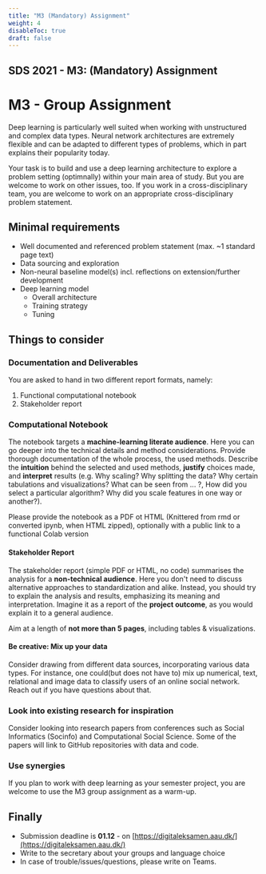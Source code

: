 ```yaml
---
title: "M3 (Mandatory) Assignment"
weight: 4
disableToc: true
draft: false
---
```


## SDS 2021 - M3: (Mandatory) Assignment

# M3 - Group Assignment

Deep learning is particularly well suited when working with unstructured and complex data types. Neural network architectures are extremely flexible and can be adapted to different types of problems, which in part explains their popularity today.

Your task is to build and use a deep learning architecture to explore a problem setting (optimnally) within your main area of study. But you are welcome to work on other issues, too. If you work in a cross-disciplinary team, you are welcome to work on an appropriate cross-disciplinary problem statement.

## Minimal requirements
- Well documented and referenced problem statement (max. ~1 standard page text)
- Data sourcing and exploration
- Non-neural baseline model(s) incl. reflections on extension/further development
- Deep learning model
    + Overall architecture
    + Training strategy
    + Tuning

## Things to consider


### Documentation and Deliverables

You are asked to hand in two different report formats, namely:

1. Functional computational notebook
2. Stakeholder report 

### Computational Notebook
The notebook targets a **machine-learning literate audience**. Here you can go deeper into the technical details and method considerations. Provide thorough documentation of the whole process, the used methods. Describe the **intuition** behind the selected and used methods, **justify** choices made, and **interpret** results (e.g. Why scaling? Why splitting the data? Why certain tabulations and visualizations? What can be seen from ... ?, How did you select a particular algorithm? Why did you scale features in one way or another?). 

Please provide the notebook as a PDF ot HTML (Knittered from rmd or converted ipynb, when HTML zipped), optionally with a public link to a functional Colab version 

#### Stakeholder Report
The stakeholder report (simple PDF or HTML, no code) summarises the analysis for a **non-technical audience**. Here you don't need to discuss alternative approaches to standardization and alike. Instead, you should try to explain the analysis and results, emphasizing its meaning and interpretation. Imagine it as a report of the **project outcome**, as you would explain it to a general audience. 

Aim at a length of **not more than 5 pages**, including tables & visualizations.

#### Be creative: Mix up your data
Consider drawing from different data sources, incorporating various data types. For instance, one could(but does not have to) mix up numerical, text, relational and image data to classify users of an online social network. Reach out if you have questions about that.

### Look into existing research for inspiration
Consider looking into research papers from conferences such as Social Informatics (Socinfo) and Computational Social Science. Some of the papers will link to GitHub repositories with data and code.


### Use synergies
If you plan to work with deep learning as your semester project, you are welcome to use the M3 group assignment as a warm-up.


## Finally

-   Submission deadline is **01.12** - on [https://digitaleksamen.aau.dk/](https://digitaleksamen.aau.dk/)
-   Write to the secretary about your groups and language choice
-  In case of trouble/issues/questions, please write on Teams.
